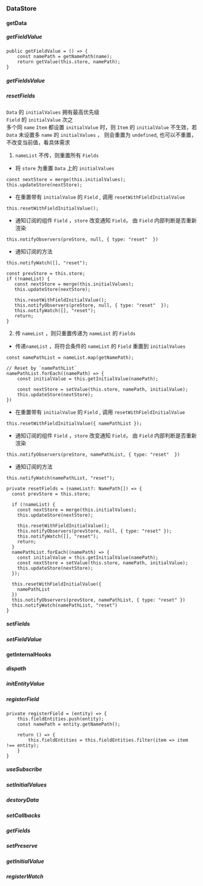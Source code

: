 ### DataStore

#### getData 

##### getFieldValue
```
public getFieldValue = () => {
    const namePath = getNamePath(name);
    return getValue(this.store, namePath);
}
```
##### getFieldsValue

##### resetFields
`Data` 的 `initialValues` 拥有最高优先级  
`Field` 的 `initialValue` 次之   
多个同 `name` `Item` 都设置 `initialValue` 时，则 `Item` 的 `initialValue` 不生效，若 `Data` 未设置多 `name` 的 `initialValues` ，
则会重置为 `undefined`, 也可以不重置，不改变当前值，看具体需求

1. `nameList` 不传，则重置所有 `Fields`  

* 将 `store` 为重置 `Data` 上的 `initialValues`
```
const nextStore = merge(this.initialValues);
this.updateStore(nextStore);
```
* 在重置带有 `initialValue` 的 `Field` , 调用 `resetWithFieldInitialValue`
```
this.resetWithFieldInitialValue();
```
* 通知订阅的组件 `Field` ，`store` 改变通知 `Field`， 由 `Field` 内部判断是否重新渲染
```
this.notifyObservers(preStore, null, { type: "reset"  })
```
* 通知订阅的方法
```
this.notifyWatch([], "reset");
```
```
const prevStore = this.store;
if (!nameList) {
   const nextStore = merge(this.initialValues);
   this.updateStore(nextStore);

   this.resetWithFieldInitialValue();
   this.notifyObservers(preStore, null, { type: "reset"  });
   this.notifyWatch([], "reset");
   return;
}
```
2. 传 `nameList` ，则只重置传递为 `nameList` 的 `Fields`

* 传递`nameList` ，将符合条件的 `nameList` 的 `Field` 重置到 `initialValues`
```
const namePathList = nameList.map(getNamePath);

// Reset by `namePathList`
namePathList.forEach((namePath) => {
    const initialValue = this.getInitialValue(namePath);

    const nextStore = setValue(this.store, namePath, initialValue);
    this.updateStore(nextStore);
})
```
* 在重置带有 `initialValue` 的 `Field` , 调用 `resetWithFieldInitialValue`
```
this.resetWithFieldInitialValue({ namePathList });
```
* 通知订阅的组件 `Field` ，`store` 改变通知 `Field`， 由 `Field` 内部判断是否重新渲染
```
this.notifyObservers(preStore, namePathList, { type: "reset"  })
```
* 通知订阅的方法
```
this.notifyWatch(namePathList, "reset");
```

```
private resetFields = (nameList?: NamePath[]) => {
  const prevStore = this.store;

  if (!nameList) {
    const nextStore = merge(this.initialValues);
    this.updateStore(nextStore);

    this.resetWithFieldInitialValue();
    this.notifyObservers(prevStore, null, { type: "reset" });
    this.notifyWatch([], "reset");
    return;
  }
  namePathList.forEach((namePath) => {
    const initialValue = this.getInitialValue(namePath);
    const nextStore = setValue(this.store, namePath, initialValue);
    this.updateStore(nextStore);
  });

  this.resetWithFieldInitialValue({
    namePathList
  })
  this.notifyObservers(prevStore, namePathList, { type: "reset" })
  this.notifyWatch(namePathList, "reset")
}
```

##### setFields

##### setFieldValue

#### getInternalHooks

##### dispath

##### initEntityValue

##### registerField
```
private registerField = (entity) => {
    this.fieldEntities.push(entity);
    const namePath = entity.getNamePath();

    return () => {
        this.fieldEntities = this.fieldEntities.filter(item => item !== entity);
    }
}
```

##### useSubscribe

##### setInitialValues

##### destoryData

##### setCallbacks

##### getFields

##### setPreserve

##### getInitialValue

##### registerWatch

##### 
